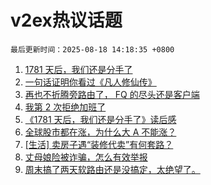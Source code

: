 # v2ex热议话题

`最后更新时间：2025-08-18 14:18:35 +0800`

1. [1781 天后，我们还是分手了](https://www.v2ex.com/t/1153086)
1. [一句话证明你看过《凡人修仙传》](https://www.v2ex.com/t/1153055)
1. [再也不折腾旁路由了， FQ 的尽头还是客户端](https://www.v2ex.com/t/1152993)
1. [我第 2 次拒绝加班了](https://www.v2ex.com/t/1153019)
1. [《1781 天后，我们还是分手了》读后感](https://www.v2ex.com/t/1153126)
1. [全球股市都在涨，为什么大 A 不能涨？](https://www.v2ex.com/t/1153073)
1. [[生活] 卖房子遇“装修代卖”有何套路？](https://www.v2ex.com/t/1152987)
1. [丈母娘险被诈骗，怎么有效举报](https://www.v2ex.com/t/1152978)
1. [周末搞了两天软路由还是没搞定，太绝望了。](https://www.v2ex.com/t/1153058)


